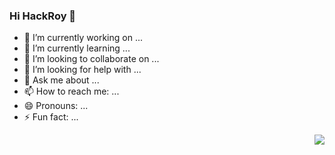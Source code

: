 ### Hi HackRoy 👋

- 🔭 I’m currently working on ...
- 🌱 I’m currently learning ...
- 👯 I’m looking to collaborate on ...
- 🤔 I’m looking for help with ...
- 💬 Ask me about ...
- 📫 How to reach me: ...
- 😄 Pronouns: ...
- ⚡ Fun fact: ...
 


<img align="right" src="https://github-readme-stats.vercel.app/api?username=HackRoy&show_icons=true&icon_color=0366d6&text_color=24292e&bg_color=ffffff&hide_title=true" />
